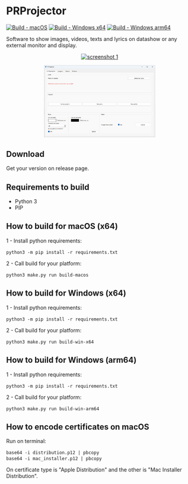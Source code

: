 # PRProjector

[![Build - macOS](https://github.com/paulocoutinhox/prprojector/actions/workflows/macos.yml/badge.svg?branch=master)](https://github.com/paulocoutinhox/prprojector/actions/workflows/macos.yml)
[![Build - Windows x64](https://github.com/paulocoutinhox/prprojector/actions/workflows/win-x64.yml/badge.svg?branch=master)](https://github.com/paulocoutinhox/prprojector/actions/workflows/win-x64.yml)
[![Build - Windows arm64](https://github.com/paulocoutinhox/prprojector/actions/workflows/win-arm64.yml/badge.svg?branch=master)](https://github.com/paulocoutinhox/prprojector/actions/workflows/win-arm64.yml)

Software to show images, videos, texts and lyrics on datashow or any external monitor and display.

<p align="center"><a href="https://github.com/paulocoutinhox/prprojector" target="_blank" rel="noopener noreferrer"><img src="extras/screenshots/screenshot1.png" alt="screenshot 1" width="300"></a></p>

<p align="center"><a href="https://github.com/paulocoutinhox/prprojector" target="_blank" rel="noopener noreferrer"><img src="extras/screenshots/screenshot2.png" alt="screenshot 2" width="300"></a></p>

## Download

Get your version on release page.

## Requirements to build

- Python 3
- PIP

## How to build for macOS (x64)

1 - Install python requirements:

```
python3 -m pip install -r requirements.txt
```

2 - Call build for your platform:

```
python3 make.py run build-macos
```

## How to build for Windows (x64)

1 - Install python requirements:

```
python3 -m pip install -r requirements.txt
```

2 - Call build for your platform:

```
python3 make.py run build-win-x64
```

## How to build for Windows (arm64)

1 - Install python requirements:

```
python3 -m pip install -r requirements.txt
```

2 - Call build for your platform:

```
python3 make.py run build-win-arm64
```

## How to encode certificates on macOS

Run on terminal:

```
base64 -i distribution.p12 | pbcopy
base64 -i mac_installer.p12 | pbcopy
```

On certificate type is "Apple Distribution" and the other is "Mac Installer Distribution".
